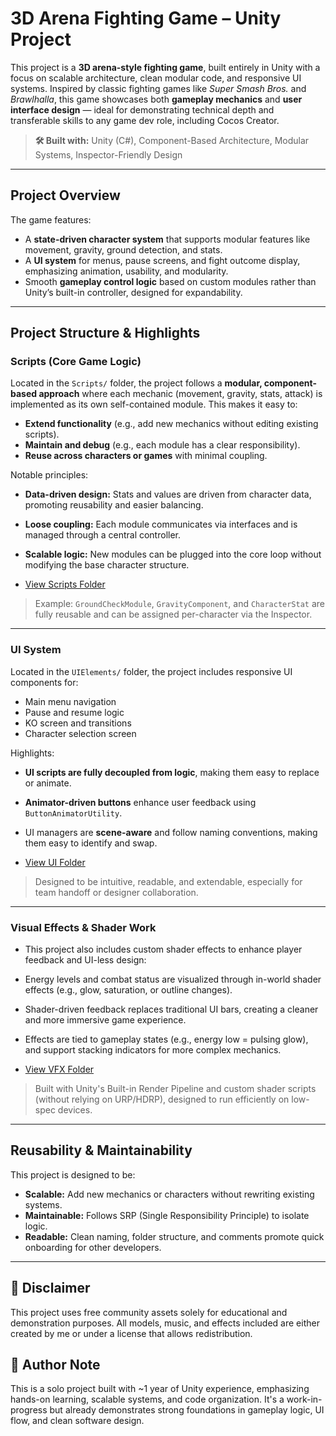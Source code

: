 
#  3D Arena Fighting Game – Unity Project

This project is a **3D arena-style fighting game**, built entirely in Unity with a focus on scalable architecture, clean modular code, and responsive UI systems. Inspired by classic fighting games like *Super Smash Bros.* and *Brawlhalla*, this game showcases both **gameplay mechanics** and **user interface design** — ideal for demonstrating technical depth and transferable skills to any game dev role, including Cocos Creator.

> **🛠 Built with:** Unity (C#), Component-Based Architecture, Modular Systems, Inspector-Friendly Design

---

##  Project Overview

The game features:
- A **state-driven character system** that supports modular features like movement, gravity, ground detection, and stats.
- A **UI system** for menus, pause screens, and fight outcome display, emphasizing animation, usability, and modularity.
- Smooth **gameplay control logic** based on custom modules rather than Unity’s built-in controller, designed for expandability.

---

## Project Structure & Highlights

###  Scripts (Core Game Logic)
Located in the `Scripts/` folder, the project follows a **modular, component-based approach** where each mechanic (movement, gravity, stats, attack) is implemented as its own self-contained module. This makes it easy to:
- **Extend functionality** (e.g., add new mechanics without editing existing scripts).
- **Maintain and debug** (e.g., each module has a clear responsibility).
- **Reuse across characters or games** with minimal coupling.

Notable principles:
- **Data-driven design:** Stats and values are driven from character data, promoting reusability and easier balancing.
- **Loose coupling:** Each module communicates via interfaces and is managed through a central controller.
- **Scalable logic:** New modules can be plugged into the core loop without modifying the base character structure.

- [View Scripts Folder](./Assets/_Project/Scripts)
>  Example: `GroundCheckModule`, `GravityComponent`, and `CharacterStat` are fully reusable and can be assigned per-character via the Inspector.

---

###  UI System


Located in the `UIElements/` folder, the project includes responsive UI components for:
- Main menu navigation
- Pause and resume logic
- KO screen and transitions
- Character selection screen

Highlights:
- **UI scripts are fully decoupled from logic**, making them easy to replace or animate.
- **Animator-driven buttons** enhance user feedback using `ButtonAnimatorUtility`.
- UI managers are **scene-aware** and follow naming conventions, making them easy to identify and swap.
  
- [View UI Folder](./Assets/_Project/UIElements)
>  Designed to be intuitive, readable, and extendable, especially for team handoff or designer collaboration.
---
### Visual Effects & Shader Work

- This project also includes custom shader effects to enhance player feedback and UI-less design:

- Energy levels and combat status are visualized through in-world shader effects (e.g., glow, saturation, or outline changes).

- Shader-driven feedback replaces traditional UI bars, creating a cleaner and more immersive game experience.

- Effects are tied to gameplay states (e.g., energy low = pulsing glow), and support stacking indicators for more complex mechanics.
  
- [View VFX Folder](./Assets/_Project/VFX)
> Built with Unity's Built-in Render Pipeline and custom shader scripts (without relying on URP/HDRP), designed to run efficiently on low-spec devices.

---
##  Reusability & Maintainability

This project is designed to be:
- **Scalable:** Add new mechanics or characters without rewriting existing systems.
- **Maintainable:** Follows SRP (Single Responsibility Principle) to isolate logic.
- **Readable:** Clean naming, folder structure, and comments promote quick onboarding for other developers.

---
## 📢 Disclaimer

This project uses free community assets solely for educational and demonstration purposes.
All models, music, and effects included are either created by me or under a license that allows redistribution.


## 📌 Author Note

This is a solo project built with ~1 year of Unity experience, emphasizing hands-on learning, scalable systems, and code organization. It's a work-in-progress but already demonstrates strong foundations in gameplay logic, UI flow, and clean software design.

